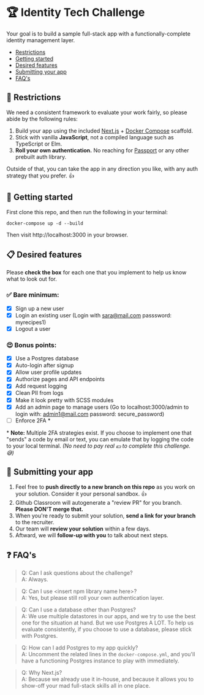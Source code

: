 # :trophy: Identity Tech Challenge

Your goal is to build a sample full-stack app with a functionally-complete identity management layer.

- [Restrictions](#hear_no_evil-restrictions)
- [Getting started](#star2-getting-started)
- [Desired features](#clipboard-desired-features)
- [Submitting your app](#checkered_flag-submitting-your-app)
- [FAQ's](#question-faqs)

## :hear_no_evil: Restrictions

We need a consistent framework to evaluate your work fairly, so please abide by the following rules:

1.  Build your app using the included [Next.js](https://nextjs.org/) + [Docker Compose](https://docs.docker.com/compose/) scaffold.
2.  Stick with vanilla **JavaScript**, not a compiled language such as TypeScript or Elm.
3.  **Roll your own authentication.**  No reaching for [Passport](https://classic.yarnpkg.com/en/package/passport) or any other prebuilt auth library.

Outside of that, you can take the app in any direction you like, with any auth strategy that you prefer. :thumbsup:

## :star2: Getting started

First clone this repo, and then run the following in your terminal:

```
docker-compose up -d --build
```

Then visit http://localhost:3000 in your browser.

## :clipboard: Desired features

Please **check the box** for each one that you implement to help us know what to look out for.

### :white_check_mark: Bare minimum:
- [x] Sign up a new user
- [x] Login an existing user
       (Login with sara@mail.com passsword: myrecipes1)
- [x] Logout a user

### :heart_eyes: Bonus points:
- [x] Use a Postgres database
- [x] Auto-login after signup
- [x] Allow user profile updates
- [x] Authorize pages and API endpoints
- [x] Add request logging
- [x] Clean PII from logs
- [x] Make it look pretty with SCSS modules
- [x] Add an admin page to manage users
      (Go to localhost:3000/admin to login with: admin1@mail.com password: secure_password)
- [ ] Enforce 2FA *

\* **Note:** Multiple 2FA strategies exist.  If you choose to implement one that "sends" a code by email or text, you can emulate that by logging the code to your local terminal.  _(No need to pay real :dollar: to complete this challenge. :sweat_smile:)_

## :checkered_flag: Submitting your app
1.  Feel free to **push directly to a new branch on this repo** as you work on your solution.  Consider it your personal sandbox. 👍
1.  Github Classroom will autogenerate a "review PR" for you branch.  **Please DON'T merge that.**
1.  When you're ready to submit your solution, **send a link for your branch** to the recruiter.
1.  Our team will **review your solution** within a few days.
1.  Aftward, we will **follow-up with you** to talk about next steps.

## :question: FAQ's

> Q: Can I ask questions about the challenge?<br/>
> A: Always.

> Q: Can I use \<insert npm library name here\>?<br/>
> A: Yes, but please still roll your own authentication layer.

> Q: Can I use a database other than Postgres?<br/>
> A: We use multiple datastores in our apps, and we try to use the best one for the situation at hand.  But we use Postgres A LOT.  To help us evaluate consistently, if you choose to use a database, please stick with Postgres.

> Q: How can I add Postgres to my app quickly?<br/>
> A: Uncomment the related lines in the `docker-compose.yml`, and you'll have a functioning Postgres instance to play with immediately.

> Q: Why Next.js?<br/>
> A: Because we already use it in-house, and because it allows you to show-off your mad full-stack skills all in one place.
